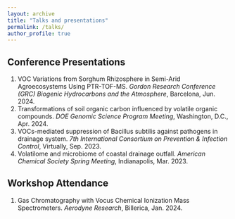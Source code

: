 ```yaml
---
layout: archive
title: "Talks and presentations"
permalink: /talks/
author_profile: true
---
```


<!-- {% if site.talkmap_link == true %}

<p style="text-decoration:underline;"><a href="/talkmap.html">See a map of all the places I've given a talk!</a></p>

{% endif %}

{% for post in site.talks reversed %}
  {% include archive-single-talk.html %}
{% endfor %} -->

## Conference Presentations
1. VOC Variations from Sorghum Rhizosphere in Semi-Arid Agroecosystems Using PTR-TOF-MS.
*Gordon Research Conference (GRC) Biogenic Hydrocarbons and the Atmosphere*, Barcelona, Jun. 2024.
2. Transformations of soil organic carbon influenced by volatile organic compounds.
*DOE Genomic Science Program Meeting*, Washington, D.C., Apr. 2024.
3. VOCs-mediated suppression of Bacillus subtilis against pathogens in drainage system.
*7th International Consortium on Prevention & Infection Control*, Virtually, Sep. 2023.
4. Volatilome and microbiome of coastal drainage outfall.
*American Chemical Society Spring Meeting*, Indianapolis, Mar. 2023.

## Workshop  Attendance
1. Gas Chromatography with Vocus Chemical Ionization Mass Spectrometers.
*Aerodyne Research*, Billerica, Jan. 2024.
